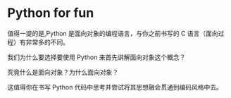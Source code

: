 # Python for fun

值得一提的是,Python 是面向对象的编程语言，与你之前书写的 C 语言（面向过程）有非常多的不同。

我们为什么要选择要使用 Python 来首先讲解面向对象这个概念？

究竟什么是面向对象？为什么面向对象？

这值得你在书写 Python 代码中思考并尝试将其思想融会贯通到编码风格中去。
